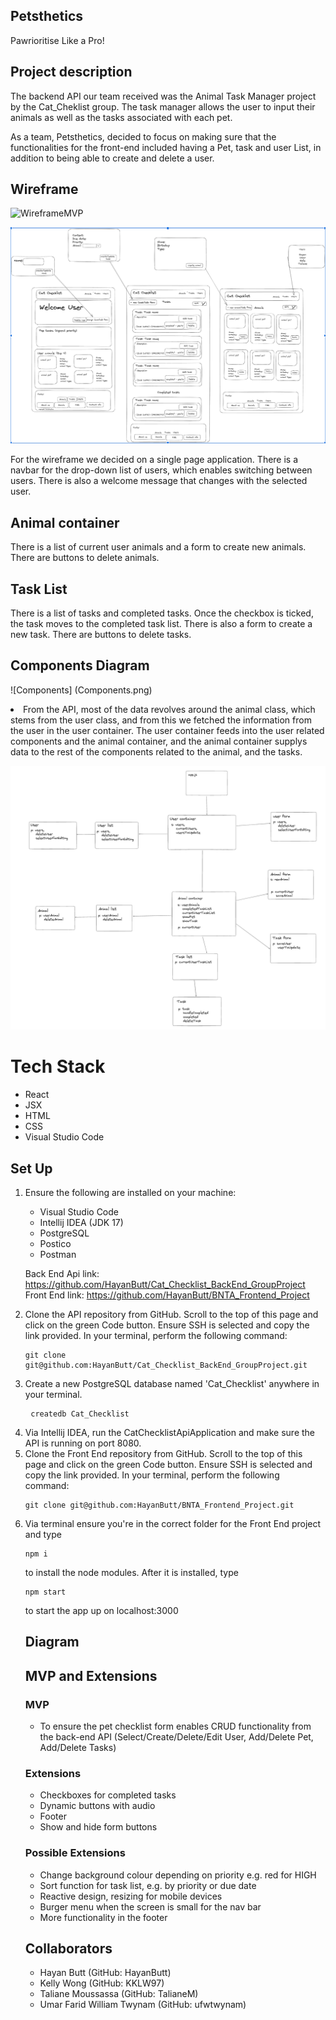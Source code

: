 
## Petsthetics 
Pawrioritise Like a Pro!

## Project description

The backend API our team received was the Animal Task Manager project by the Cat_Cheklist group. The task manager allows the user to input their animals as well as the tasks associated with each pet.

As a team, Petsthetics, decided to focus on making sure that the functionalities for the front-end included having a Pet, task and user List, in addition to being able to create and delete a user.

## Wireframe

![WireframeMVP](https://github.com/HayanButt/BNTA_Frontend_Project/blob/main/WireframeMVP.png?raw=true)

![WireframeExtensions](Wireframe.png)

For the wireframe we decided on a single page application. There is a navbar for the drop-down list of users, which enables switching between users. There is also a welcome message that changes with the selected user.  </li>

## Animal container

There is a list of current user animals and a form to create new animals. There are buttons to delete animals.

## Task List

There is a list of tasks and completed tasks. Once the checkbox is ticked, the task moves to the completed task list. There is also a form to create a new task. There are buttons to delete tasks.

## Components Diagram


![Components] (Components.png)

<li> From the API, most of the data revolves around the animal class, which stems from the user class, and from this we fetched the information from the user in the user container. The user container feeds into the user related components and the animal container,  and the animal container supplys data to the rest of the components related to the animal, and the tasks.   </li>

![Components.png](https://github.com/HayanButt/BNTA_Frontend_Project/blob/main/Component.png?raw=true)

# Tech Stack
<ul>
    <li>React</li>
    <li>JSX</li>
    <li>HTML</li>
    <li>CSS</li>
    <li>Visual Studio Code</li>
</ul>

## Set Up 

<ol>
<li>Ensure the following are installed on your machine:</li>
<ul>
<li>Visual Studio Code</li>
<li>Intellij IDEA (JDK 17)</li>
<li>PostgreSQL</li>
<li>Postico</li>
<li>Postman</li>
</ul>

Back End Api link: https://github.com/HayanButt/Cat_Checklist_BackEnd_GroupProject
Front End link: https://github.com/HayanButt/BNTA_Frontend_Project


<li> Clone the API repository from GitHub. Scroll to the top of this page and click on the green Code button. Ensure SSH is selected and copy the link provided. In your terminal, perform the following command:
  <pre><code>git clone git@github.com:HayanButt/Cat_Checklist_BackEnd_GroupProject.git</code></pre> </li>

<li> Create a new PostgreSQL database named 'Cat_Checklist' anywhere in your terminal.</li>
  <pre> <code>createdb Cat_Checklist </code></pre>

<li> Via Intellij IDEA, run the CatChecklistApiApplication and make sure the API is running on port 8080.</li>

<li> Clone the Front End repository from GitHub. Scroll to the top of this page and click on the green Code button. Ensure SSH is selected and copy the link provided. In your terminal, perform the following command:
  <pre><code>git clone git@github.com:HayanButt/BNTA_Frontend_Project.git</code></pre> </li>

<li>Via terminal ensure you're in the correct folder for the Front End project and type 
<pre><code>npm i</code></pre>
to install the node modules. After it is installed, type 
<pre><code>npm start</code></pre>
to start the app up on localhost:3000</li>

## Diagram

## MVP and Extensions
### MVP
* To ensure the pet checklist form enables CRUD functionality from the back-end API (Select/Create/Delete/Edit User, Add/Delete Pet, Add/Delete Tasks)

### Extensions
* Checkboxes for completed tasks
* Dynamic buttons with audio
* Footer
* Show and hide form buttons

### Possible Extensions
* Change background colour depending on priority e.g. red for HIGH
* Sort function for task list, e.g. by priority or due date
* Reactive design, resizing for mobile devices
* Burger menu when the screen is small for the nav bar
* More functionality in the footer

## Collaborators
<ul>
    <li>Hayan Butt (GitHub: HayanButt) </li>
    <li>Kelly Wong (GitHub: KKLW97)</li>
    <li>Taliane Moussassa (GitHub: TalianeM)</li>
    <li>Umar Farid William Twynam (GitHub: ufwtwynam) </li>
</ul>
